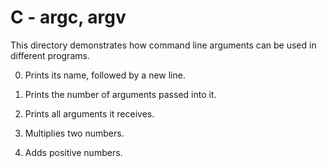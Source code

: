 # C - argc, argv
This directory demonstrates how command line arguments can be used in different programs.

 0. Prints its name, followed by a new line.

 1. Prints the number of arguments passed into it.

 2. Prints all arguments it receives.

 3. Multiplies two numbers.

 4. Adds positive numbers.
